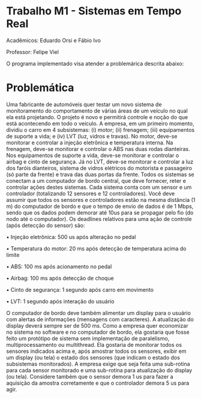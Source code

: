 # Trabalho M1 - Sistemas em Tempo Real

Acadêmicos: Eduardo Orsi e Fábio Ivo

Professor: Felipe Viel

O programa implementado visa atender a problemárica descrita abaixo:

# Problemática

Uma fabricante de automóveis quer testar um novo sistema de monitoramento do comportamento
de várias áreas de um veículo no qual ela está projetando. O projeto é novo e permitirá controle e
noção do que está acontecendo em todo o veículo. A empresa, em um primeiro momento, dividiu o
carro em 4 subsistemas: (i) motor; (ii) frenagem; (iii) equipamentos de suporte a vida; e (iv) LVT (luz,
vidros e travas). No motor, deve-se monitorar e controlar a injeção eletrônica e temperatura interna.
Na frenagem, deve-se monitorar e controlar o ABS nas duas rodas dianteiras. Nos equipamentos
de suporte a vida, deve-se monitorar e controlar o airbag e cinto de segurança. Já no LVT, deve-se
monitorar e controlar a luz dos faróis dianteiros, sistema de vidros elétricos do motorista e
passageiro (só parte da frente) e trava das duas portas da frente. Todos os sistemas se conectam
a um computador de bordo central, que deve fornecer, reter e controlar ações destes sistemas.
Cada sistema conta com um sensor e um controlador (totalizando 12 sensores e 12 controladores).
Você deve assumir que todos os sensores e controladores estão na mesma distância (1 m) do
computador de bordo e que o tempo de envio de dados é de 1 Mbps, sendo que os dados podem
demorar até 10us para se propagar pelo fio (do nodo até o computador). Os deadlines relativos para
uma ação de controle (após detecção do sensor) são:

• Injeção eletrônica: 500 us após alteração no pedal

• Temperatura do motor: 20 ms após detecção de temperatura acima do limite

• ABS: 100 ms após acionamento no pedal

• Airbag: 100 ms após detecção de choque

• Cinto de segurança: 1 segundo após carro em movimento

• LVT: 1 segundo após interação do usuário

O computador de bordo deve também alimentar um display para o usuário com alertas de
informações (mensagens com caracteres). A atualização do display deverá sempre ser de 500 ms.
Como a empresa quer economizar no sistema no software e no computador de bordo, ela gostaria
que fosse feito um protótipo de sistema sem implementação de paralelismo, multiprocessamento
ou multithread. Ela gostaria de monitorar todos os sensores indicados acima e, após amostrar todos
os sensores, exibir em um display (ou tela) o estado dos sensores (que indicam o estado dos
subsistemas monitorados). A empresa exige que seja feita uma sub-rotina para cada sensor
monitorado e uma sub-rotina para atualização do display (ou tela). Considere também que o sensor
demora 1 us para fazer a aquisição da amostra corretamente e que o controlador demora 5 us para
agir.
